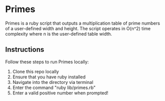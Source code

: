 # Primes

Primes is a ruby script that outputs a multiplication table of prime numbers of a user-defined width and height. The script operates in O(n^2) time complexity where n is the user-defined table width.

## Instructions

Follow these steps to run Primes locally:
1. Clone this repo locally
2. Ensure that you have ruby installed
3. Navigate into the directory via terminal
4. Enter the command "ruby lib/primes.rb"
5. Enter a valid positive number when prompted!
